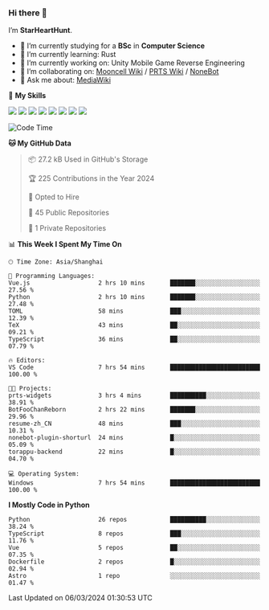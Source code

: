 ### Hi there 👋

I’m **StarHeartHunt**.

- 🏫 I’m currently studying for a **BSc** in **Computer Science**
- 🌱 I’m currently learning: Rust
- 🔭 I’m currently working on: Unity Mobile Game Reverse Engineering
- 👯 I’m collaborating on: [Mooncell Wiki](https://fgo.wiki/) / [PRTS Wiki](http://prts.wiki/) / [NoneBot](https://github.com/nonebot)
- 💬 Ask me about: [MediaWiki](https://www.mediawiki.org)

🌟 **My Skills**

![](https://img.shields.io/badge/-Python-3e74a2?style=flat-square&logo=Python&logoColor=fff)
![](https://img.shields.io/badge/-Node.js-339933?style=flat-square&logo=node.js&logoColor=fff)
![](https://img.shields.io/badge/-Vue-4fc08d?style=flat-square&logo=vue.js&logoColor=fff)
![](https://img.shields.io/badge/-React-2d98ce?style=flat-square&logo=React&logoColor=fff)
![](https://img.shields.io/badge/-TypeScript-3178C6?style=flat-square&logo=TypeScript&logoColor=fff)
![](https://img.shields.io/badge/-Docker-2496ED?style=flat-square&logo=Docker&logoColor=fff)
![](https://img.shields.io/badge/-Linux-000000?style=flat-square&logo=Linux&logoColor=fff)
![](https://img.shields.io/badge/-Dotnet-512bd4?style=flat-square&logo=.net&logoColor=fff)

<!--START_SECTION:waka-->
![Code Time](http://img.shields.io/badge/Code%20Time-908%20hrs%2024%20mins-blue)

**🐱 My GitHub Data** 

> 📦 27.2 kB Used in GitHub's Storage 
 > 
> 🏆 225 Contributions in the Year 2024
 > 
> 💼 Opted to Hire
 > 
> 📜 45 Public Repositories 
 > 
> 🔑 1 Private Repositories 
 > 
📊 **This Week I Spent My Time On** 

```text
🕑︎ Time Zone: Asia/Shanghai

💬 Programming Languages: 
Vue.js                   2 hrs 10 mins       ███████░░░░░░░░░░░░░░░░░░   27.56 % 
Python                   2 hrs 10 mins       ███████░░░░░░░░░░░░░░░░░░   27.48 % 
TOML                     58 mins             ███░░░░░░░░░░░░░░░░░░░░░░   12.39 % 
TeX                      43 mins             ██░░░░░░░░░░░░░░░░░░░░░░░   09.21 % 
TypeScript               36 mins             ██░░░░░░░░░░░░░░░░░░░░░░░   07.79 % 

🔥 Editors: 
VS Code                  7 hrs 54 mins       █████████████████████████   100.00 % 

🐱‍💻 Projects: 
prts-widgets             3 hrs 4 mins        ██████████░░░░░░░░░░░░░░░   38.91 % 
BotFooChanReborn         2 hrs 22 mins       ███████░░░░░░░░░░░░░░░░░░   29.96 % 
resume-zh_CN             48 mins             ███░░░░░░░░░░░░░░░░░░░░░░   10.31 % 
nonebot-plugin-shorturl  24 mins             █░░░░░░░░░░░░░░░░░░░░░░░░   05.09 % 
torappu-backend          22 mins             █░░░░░░░░░░░░░░░░░░░░░░░░   04.70 % 

💻 Operating System: 
Windows                  7 hrs 54 mins       █████████████████████████   100.00 % 
```

**I Mostly Code in Python** 

```text
Python                   26 repos            ██████████░░░░░░░░░░░░░░░   38.24 % 
TypeScript               8 repos             ███░░░░░░░░░░░░░░░░░░░░░░   11.76 % 
Vue                      5 repos             ██░░░░░░░░░░░░░░░░░░░░░░░   07.35 % 
Dockerfile               2 repos             █░░░░░░░░░░░░░░░░░░░░░░░░   02.94 % 
Astro                    1 repo              ░░░░░░░░░░░░░░░░░░░░░░░░░   01.47 % 
```




 Last Updated on 06/03/2024 01:30:53 UTC
<!--END_SECTION:waka-->

